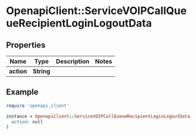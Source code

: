 # OpenapiClient::ServiceVOIPCallQueueRecipientLoginLogoutData

## Properties

| Name | Type | Description | Notes |
| ---- | ---- | ----------- | ----- |
| **action** | **String** |  |  |

## Example

```ruby
require 'openapi_client'

instance = OpenapiClient::ServiceVOIPCallQueueRecipientLoginLogoutData.new(
  action: null
)
```

